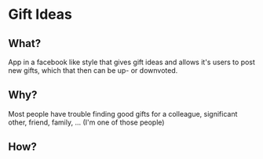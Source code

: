 # Gift Ideas

## What?

App in a facebook like style that gives gift ideas and allows it's users to post new gifts, which that then can be up- or downvoted.

## Why?

Most people have trouble finding good gifts for a colleague, significant other, friend, family, ... (I'm one of those people)

## How?
